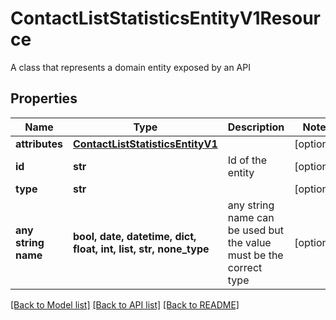 # ContactListStatisticsEntityV1Resource

A class that represents a domain entity exposed by an API

## Properties
Name | Type | Description | Notes
------------ | ------------- | ------------- | -------------
**attributes** | [**ContactListStatisticsEntityV1**](ContactListStatisticsEntityV1.md) |  | [optional] 
**id** | **str** | Id of the entity | [optional] 
**type** | **str** |  | [optional] 
**any string name** | **bool, date, datetime, dict, float, int, list, str, none_type** | any string name can be used but the value must be the correct type | [optional]

[[Back to Model list]](../README.md#documentation-for-models) [[Back to API list]](../README.md#documentation-for-api-endpoints) [[Back to README]](../README.md)


